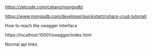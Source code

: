 https://zetcode.com/csharp/mongodb/

https://www.mongodb.com/developer/quickstart/csharp-crud-tutorial/

How to reach the swagger interface

https://localhost:10001/swagger/index.html

Normal api links